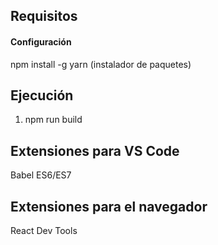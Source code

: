 ## Requisitos

#### Configuración

npm install -g yarn (instalador de paquetes)

## Ejecución

1. npm run build

## Extensiones para VS Code

Babel ES6/ES7

## Extensiones para el navegador

React Dev Tools
